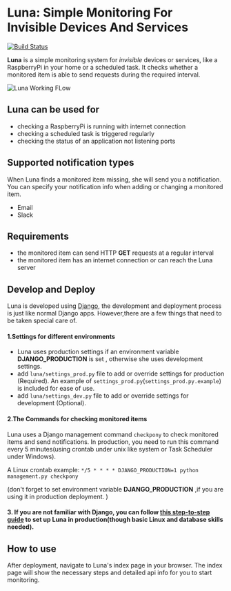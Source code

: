 # Luna: Simple Monitoring For Invisible Devices And Services
[![Build Status](https://app.travis-ci.com/avrilmaomao/lunakeeper.svg?branch=master)](https://app.travis-ci.com/avrilmaomao/lunakeeper)

**Luna** is a simple monitoring system for *invisible* devices or services, like a RaspberryPi in your home or a scheduled task. It checks whether a monitored item is able to send requests during the required interval.

![Luna Working FLow](https://docs.google.com/drawings/d/e/2PACX-1vSTG1VyblXbcN_uBryJoOUzdgH2JabprC_eTNPZRxSb29w06qu1bQJvrnFRJgjov3LNxAAGpN8BYxXU/pub?w=306&h=255)

## Luna can be used for
- checking a RaspberryPi is running with internet connection
- checking a scheduled task is triggered regularly
- checking the status of an application not listening ports

## Supported notification types
When Luna finds a monitored item missing, she will send you a notification. You can specify your notification info when adding or changing a monitored item.

- Email 
- Slack

## Requirements
- the monitored item can send HTTP **GET** requests at a regular interval
- the monitored item has an internet connection or can reach the Luna server

## Develop and Deploy
Luna is developed using [Django](https://www.djangoproject.com/), the development and deployment process is just like normal Django apps. However,there are a few things that need to be taken special care of.
#### 1.Settings for different environments
- Luna uses production settings if an environment variable **DJANGO_PRODUCTION** is set , otherwise she uses development settings.
- add `luna/settings_prod.py` file to add or override settings for production (Required). An example of `settings_prod.py`(`settings_prod.py.example`) is included for ease of use.
- add `luna/settings_dev.py` file to add or override settings for development (Optional).

#### 2.The Commands for checking monitored items
Luna uses a Django management command `checkpony` to check monitored items and send notifications. In production, you need to run this command every 5 minutes(using crontab under unix like system or Task Scheduler under Windows).

A Linux crontab example:
`*/5 * * * * DJANGO_PRODUCTION=1 python management.py checkpony` 

(don't forget to set environment variable **DJANGO_PRODUCTION** ,if you are using it in production deployment. )

#### 3. If you are not familiar with Django, you can follow [this step-to-step guide](https://github.com/avrilmaomao/lunakeeper/wiki/How-to-deploy-Luna-on-a-Linux-server-with-Ubuntu,-Python,-Nginx,-Gunicorn-and-Django) to set up Luna in production(though basic Linux and database skills needed).

## How to use
After deployment, navigate to Luna's index page in your browser. The index page will show the necessary steps and detailed api info for you to start monitoring.
